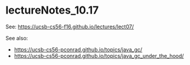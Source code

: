 # lectureNotes_10.17


See: <https://ucsb-cs56-f16.github.io/lectures/lect07/>

See also:

* https://ucsb-cs56-pconrad.github.io/topics/java_gc/
* https://ucsb-cs56-pconrad.github.io/topics/java_gc_under_the_hood/

